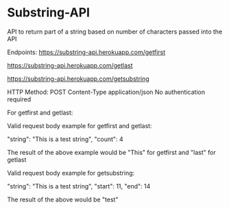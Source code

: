 # Substring-API
API to return part of a string based on number of characters passed into the API

Endpoints:
https://substring-api.herokuapp.com/getfirst

https://substring-api.herokuapp.com/getlast

https://substring-api.herokuapp.com/getsubstring

HTTP Method: POST
Content-Type application/json
No authentication required


For getfirst and getlast:


Valid request body example for getfirst and getlast:


"string": "This is a test string",
"count": 4


The result of the above example would be "This" for getfirst and "last" for getlast


Valid request body example for getsubstring:


"string": "This is a test string",
"start": 11,
"end": 14


The result of the above would be "test"
